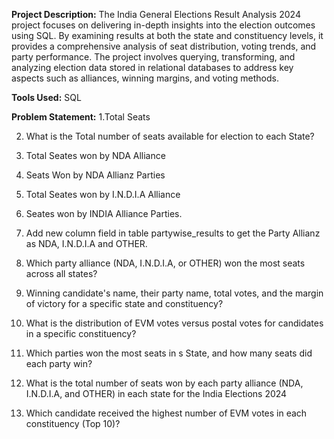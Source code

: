 

**Project Description:**
The India General Elections Result Analysis 2024 project focuses on delivering in-depth insights into the election outcomes using SQL. By examining results at both the state and constituency levels, it provides a comprehensive analysis of seat distribution, voting trends, and party performance.
The project involves querying, transforming, and analyzing election data stored in relational databases to address key aspects such as alliances, winning margins, and voting methods.

**Tools Used:**
SQL

**Problem Statement:**
1.Total Seats

2. What is the Total number of seats available for election to each State?

3. Total Seates won by NDA Alliance

4. Seats Won by NDA Allianz Parties

5. Total Seates won by I.N.D.I.A Alliance

6. Seates won by INDIA Alliance Parties.

7. Add new column field in table partywise_results to get the Party Allianz as NDA, I.N.D.I.A and OTHER.

8. Which party alliance (NDA, I.N.D.I.A, or OTHER) won the most seats across all states?

9. Winning candidate's name, their party name, total votes, and the margin of victory for a specific state and constituency?

10. What is the distribution of EVM votes versus postal votes for candidates in a specific constituency?

11. Which parties won the most seats in s State, and how many seats did each party win?

12. What is the total number of seats won by each party alliance (NDA, I.N.D.I.A, and OTHER) in each state for the India Elections 2024

13. Which candidate received the highest number of EVM votes in each constituency (Top 10)?




